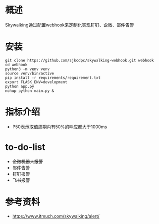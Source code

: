 # 概述

Skywalking通过配置webhook来定制化实现钉钉、企微、邮件告警

# 安装
``` shell scripts
git clone https://github.com/sjkcdpc/skywalking-webhook.git webhook
cd webhook
python3 -m venv venv
source venv/bin/active
pip install -r requirements/requirement.txt
export FLASK_ENV=development
python app.py
nohup python main.py &
```

# 指标介绍
- P50表示取值周期内有50%的响应都大于1000ms

# to-do-list
- ~~企微机器人报警~~
- 邮件告警
- 钉钉报警
- 飞书报警

# 参考资料
- https://www.itmuch.com/skywalking/alert/
